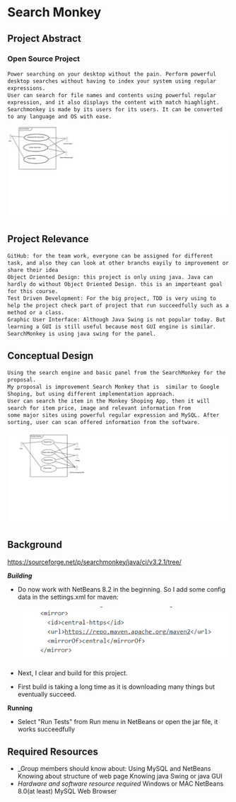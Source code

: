 # Search Monkey

## Project Abstract


### Open Source Project
	Power searching on your desktop without the pain. Perform powerful desktop searches without having to index your system using regular expressions. 
	User can search for file names and contents using powerful regular expression, and it also displays the content with match hiaghlight.
	Searchmonkey is made by its users for its users. It can be converted to any language and OS with ease.
![Use Case Image](JunxiangWen_SearchMonkey.png)


## Project Relevance
	GitHub: for the team work, everyone can be assigned for different task, and also they can look at other branchs eayily to improvement or share their idea
	Object Oriented Design: this project is only using java. Java can hardly do without Object Oriented Design. this is an importeant goal for this course.
	Test Driven Development: For the big project, TDD is very using to help the project check part of project that run succeedfully such as a method or a class.
	Graphic User Interface: Although Java Swing is not popular today. But learning a GUI is still useful because most GUI engine is similar. SearchMonkey is using java swing for the panel. 
	
## Conceptual Design
	Using the search engine and basic panel from the SearchMonkey for the proposal.
	My proposal is improvement Search Monkey that is  similar to Google Shoping, but using different implementation approach.
	User can search the item in the Monkey Shoping App, then it will search for item price, image and relevant information from
	some major sites using powerful regular expression and MySQL. After sorting, user can scan offered information from the software.
![Use Case Image](JunxiangWen_MonkeyShoping.png)

## Background

<https://sourceforge.net/p/searchmonkey/java/ci/v3.2.1/tree/>

***Building***
- Do now work with NetBeans 8.2 in the beginning.
  So I add some config data in the settings.xml for maven:
  
  ![Image](config.png)
	
  
- Next, I clear and build for this project. 
- First build is taking a long time as it is downloading many things but eventually succeed.

**Running**
- Select "Run Tests" from Run menu  in NetBeans or open the jar file, it works succeedfully 

## Required Resources
- _Group members should know about:
	Using MySQL and NetBeans
	Knowing about structure of web page
	Knowing java Swing or java GUI
- _Hardware and software resource required_
	Windows or MAC
	NetBeans 8.0(at least)
	MySQL
	Web Browser
	
